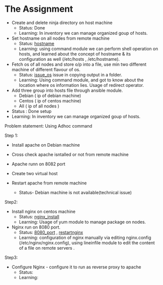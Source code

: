 # The Assignment

-  Create and delete ninja directory on host machine
    - Status: Done
    - Learning: In inventory we can manage organized goup of hosts.
-  Set hostname on all nodes from remote machine
    - Status: [hostname](https://github.com/sudiptninja/Assignments-Ansible/blob/master/Media/hostname.png)
    - Learning: using command module we can perform shell operation on hosts, and learned about the concept of hostname & its configuration as well (/etc/hosts , /etc/hostname).
-  Fetch os of all nodes and store o/p into a file, use min two different machine of different flavour of os.
   - Status: [issue_os](https://github.com/sudiptninja/Assignments-Ansible/blob/master/Media/issue_os.png) issue in copying output in a folder.
   - Learning: Using command module, and got to know about the location where os information lies. Usage of redirect operator.
-  Add three group into hosts file through ansible module.
      - Debian ( ip of debian machine)
    - Centos ( ip of centos machine)
    -  All ( ip of all nodes )
- Status : Done setup
- Learning: In inventory we can manage organized goup of hosts.

Problem statement: Using Adhoc command

Step 1:

- Install apache on Debian machine
- Cross check apache isntalled or not from remote machine
- Apache runn  on 8082 port
- Create two virtual host
- Restart apache from remote machine  

  - Status- Debian machine is not available(technical issue) 


Step2:

- Install nginx on centos machine
  - Status: [nginx_install](https://github.com/sudiptninja/Assignments-Ansible/blob/master/Media/nginx_install.png)
  - Learning: Usage of yum module to manage package on nodes.
-  Nginx run on 8080 port.
   - Status: [8080_port](https://github.com/sudiptninja/Assignments-Ansible/blob/master/Media/8080port1.png) , [restartnginx](https://github.com/sudiptninja/Assignments-Ansible/blob/master/Media/restartnginx.png)
   - Learning: configuration of nginx manually via editing nginx.config (/etc/nginx/nginx.config), using lineinfile module to edit the content of a file on remote servers .


Step3:

- Configure Nginx - configure it to run as reverse proxy to apache
  - Status:
  - Learning:
